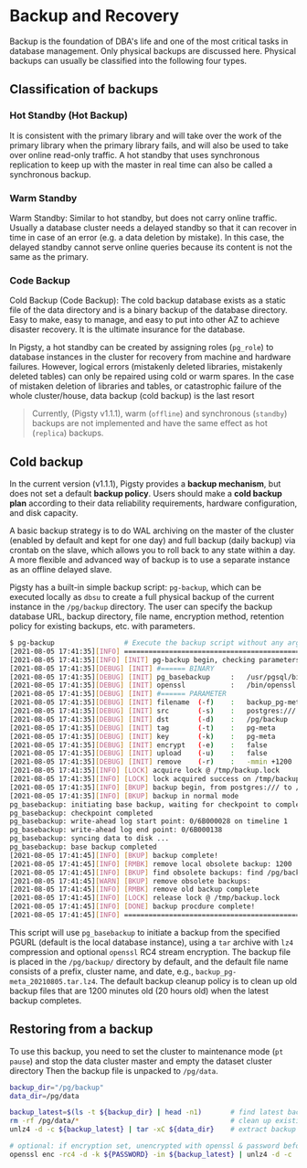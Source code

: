 # Backup and Recovery

Backup is the foundation of DBA's life and one of the most critical tasks in database management. Only physical backups are discussed here. Physical backups can usually be classified into the following four types.

## Classification of backups

### Hot Standby (Hot Backup)

It is consistent with the primary library and will take over the work of the primary library when the primary library fails, and will also be used to take over online read-only traffic. A hot standby that uses synchronous replication to keep up with the master in real time can also be called a synchronous backup.

### Warm Standby

Warm Standby: Similar to hot standby, but does not carry online traffic. Usually a database cluster needs a delayed standby so that it can recover in time in case of an error (e.g. a data deletion by mistake). In this case, the delayed standby cannot serve online queries because its content is not the same as the primary.

### Code Backup

Cold Backup (Code Backup): The cold backup database exists as a static file of the data directory and is a binary backup of the database directory. Easy to make, easy to manage, and easy to put into other AZ to achieve disaster recovery. It is the ultimate insurance for the database.


In Pigsty, a hot standby can be created by assigning roles (`pg_role`) to database instances in the cluster for recovery from machine and hardware failures. However, logical errors (mistakenly deleted libraries, mistakenly deleted tables) can only be repaired using cold or warm spares.
In the case of mistaken deletion of libraries and tables, or catastrophic failure of the whole cluster/house, data backup (cold backup) is the last resort

> Currently, (Pigsty v1.1.1), warm (`offline`) and synchronous (`standby`) backups are not implemented and have the same effect as hot (`replica`) backups.


## Cold backup

In the current version (v1.1.1), Pigsty provides a **backup mechanism**, but does not set a default **backup policy**. Users should make a **cold backup plan** according to their data reliability requirements, hardware configuration, and disk capacity.

A basic backup strategy is to do WAL archiving on the master of the cluster (enabled by default and kept for one day) and full backup (daily backup) via crontab on the slave, which allows you to roll back to any state within a day. A more flexible and advanced way of backup is to use a separate instance as an offline delayed slave.

Pigsty has a built-in simple backup script: `pg-backup`, which can be executed locally as `dbsu` to create a full physical backup of the current instance in the `/pg/backup` directory.
The user can specify the backup database URL, backup directory, file name, encryption method, retention policy for existing backups, etc. with parameters.


```bash
$ pg-backup                 # Execute the backup script without any arguments
[2021-08-05 17:41:35][INFO] ================================================================
[2021-08-05 17:41:35][INFO] [INIT] pg-backup begin, checking parameters
[2021-08-05 17:41:35][DEBUG] [INIT] #====== BINARY
[2021-08-05 17:41:35][DEBUG] [INIT] pg_basebackup     :   /usr/pgsql/bin/pg_basebackup
[2021-08-05 17:41:35][DEBUG] [INIT] openssl           :   /bin/openssl
[2021-08-05 17:41:35][DEBUG] [INIT] #====== PARAMETER
[2021-08-05 17:41:35][DEBUG] [INIT] filename  (-f)    :   backup_pg-meta_20210805.tar.lz4
[2021-08-05 17:41:35][DEBUG] [INIT] src       (-s)    :   postgres:///
[2021-08-05 17:41:35][DEBUG] [INIT] dst       (-d)    :   /pg/backup
[2021-08-05 17:41:35][DEBUG] [INIT] tag       (-t)    :   pg-meta
[2021-08-05 17:41:35][DEBUG] [INIT] key       (-k)    :   pg-meta
[2021-08-05 17:41:35][DEBUG] [INIT] encrypt   (-e)    :   false
[2021-08-05 17:41:35][DEBUG] [INIT] upload    (-u)    :   false
[2021-08-05 17:41:35][DEBUG] [INIT] remove    (-r)    :   -mmin +1200
[2021-08-05 17:41:35][INFO] [LOCK] acquire lock @ /tmp/backup.lock
[2021-08-05 17:41:35][INFO] [LOCK] lock acquired success on /tmp/backup.lock, pid=25438
[2021-08-05 17:41:35][INFO] [BKUP] backup begin, from postgres:/// to /pg/backup/backup_pg-meta_20210805.tar.lz4
[2021-08-05 17:41:35][INFO] [BKUP] backup in normal mode
pg_basebackup: initiating base backup, waiting for checkpoint to complete
pg_basebackup: checkpoint completed
pg_basebackup: write-ahead log start point: 0/6B000028 on timeline 1
pg_basebackup: write-ahead log end point: 0/6B000138
pg_basebackup: syncing data to disk ...
pg_basebackup: base backup completed
[2021-08-05 17:41:45][INFO] [BKUP] backup complete!
[2021-08-05 17:41:45][INFO] [RMBK] remove local obsolete backup: 1200
[2021-08-05 17:41:45][INFO] [BKUP] find obsolete backups: find /pg/backup/ -maxdepth 1 -type f -mmin +1200 -name 'backup*.lz4'
[2021-08-05 17:41:45][WARN] [BKUP] remove obsolete backups:
[2021-08-05 17:41:45][INFO] [RMBK] remove old backup complete
[2021-08-05 17:41:45][INFO] [LOCK] release lock @ /tmp/backup.lock
[2021-08-05 17:41:45][INFO] [DONE] backup procdure complete!
[2021-08-05 17:41:45][INFO] ================================================================
```

This script will use `pg_basebackup` to initiate a backup from the specified PGURL (default is the local database instance), using a `tar` archive with `lz4` compression and optional `openssl` RC4 stream encryption.
The backup file is placed in the `/pg/backup/` directory by default, and the default file name consists of a prefix, cluster name, and date, e.g., `backup_pg-meta_20210805.tar.lz4`.
The default backup cleanup policy is to clean up old backup files that are 1200 minutes old (20 hours old) when the latest backup completes.


## Restoring from a backup

To use this backup, you need to set the cluster to maintenance mode (`pt pause`) and stop the data cluster master and empty the dataset cluster directory Then the backup file is unpacked to `/pg/data`.

```bash
backup_dir="/pg/backup"
data_dir=/pg/data

backup_latest=$(ls -t ${backup_dir} | head -n1)       # find latest backup
rm -rf /pg/data/*                                     # clean up existing folder (dangerous)
unlz4 -d -c ${backup_latest} | tar -xC ${data_dir}    # extract backup into data dir

# optional: if encryption set, unencrypted with openssl & password before extraction
openssl enc -rc4 -d -k ${PASSWORD} -in ${backup_latest} | unlz4 -d -c | tar -xC ${data_dir}
```
